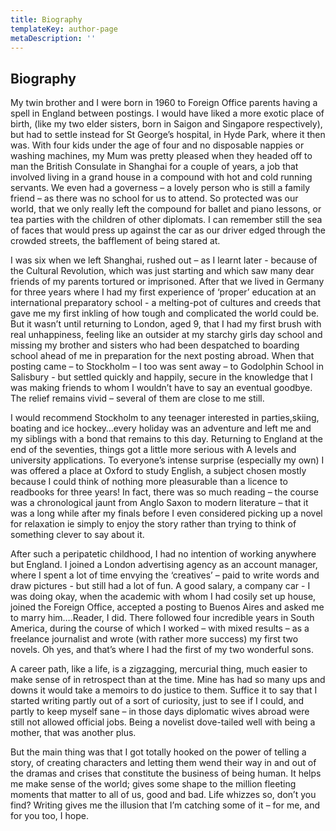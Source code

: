 ```yaml
---
title: Biography
templateKey: author-page
metaDescription: ''
---
```


## Biography

My twin brother and I were born in 1960 to Foreign Office parents having a spell in England between postings. I would have liked a more exotic place of birth, (like my two elder sisters, born in Saigon and Singapore respectively), but had to settle instead for St George’s hospital, in Hyde Park, where it then was. With four kids under the age of four and no disposable nappies or washing machines, my Mum was pretty pleased when they headed off to man the British Consulate in Shanghai for a couple of years, a job that involved living in a grand house in a compound with hot and cold running servants. We even had a governess – a lovely person who is still a family friend – as there was no school for us to attend. So protected was our world, that we only really left the compound for ballet and piano lessons, or tea parties with the children of other diplomats. I can remember still the sea of faces that would press up against the car as our driver edged through the crowded streets, the bafflement of being stared at.

I was six when we left Shanghai, rushed out – as I learnt later - because of the Cultural Revolution, which was just starting and which saw many dear friends of my parents tortured or imprisoned. After that we lived in Germany for three years where I had my first experience of ‘proper’ education at an international preparatory school - a melting-pot of cultures and creeds that gave me my first inkling of how tough and complicated the world could be. But it wasn’t until returning to London, aged 9, that I had my first brush with real unhappiness, feeling like an outsider at my starchy girls day school and missing my brother and sisters who had been despatched to boarding school ahead of me in preparation for the next posting abroad. When that posting came – to Stockholm – I too was sent away – to Godolphin School in Salisbury - but settled quickly and happily, secure in the knowledge that I was making friends to whom I wouldn’t have to say an eventual goodbye. The relief remains vivid – several of them are close to me still.

I would recommend Stockholm to any teenager interested in parties,skiing, boating and ice hockey…every holiday was an adventure and left me and my siblings with a bond that remains to this day. Returning to England at the end of the seventies, things got a little more serious with A levels and university applications. To everyone’s intense surprise (especially my own) I was offered a place at Oxford to study English, a subject chosen mostly because I could think of nothing more pleasurable than a licence to readbooks for three years! In fact, there was so much reading – the course was a chronological jaunt from Anglo Saxon to modern literature – that it was a long while after my finals before I even considered picking up a novel for relaxation ie simply to enjoy the story rather than trying to think of something clever to say about it.

After such a peripatetic childhood, I had no intention of working anywhere but England. I joined a London advertising agency as an account manager, where I spent a lot of time envying the ‘creatives’ – paid to write words and draw pictures - but still had a lot of fun. A good salary, a company car - I was doing okay, when the academic with whom I had cosily set up house, joined the Foreign Office, accepted a posting to Buenos Aires and asked me to marry him….Reader, I did. There followed four incredible years in South America, during the course of which I worked – with mixed results – as a freelance journalist and wrote (with rather more success) my first two novels. Oh yes, and that’s where I had the first of my two wonderful sons.

A career path, like a life, is a zigzagging, mercurial thing, much easier to make sense of in retrospect than at the time. Mine has had so many ups and downs it would take a memoirs to do justice to them. Suffice it to say that I started writing partly out of a sort of curiosity, just to see if I could, and partly to keep myself sane – in those days diplomatic wives abroad were still not allowed official jobs. Being a novelist dove-tailed well with being a mother, that was another plus.

But the main thing was that I got totally hooked on the power of telling a story, of creating characters and letting them wend their way in and out of the dramas and crises that constitute the business of being human. It helps me make sense of the world; gives some shape to the million fleeting moments that matter to all of us, good and bad. Life whizzes so, don’t you find? Writing gives me the illusion that I’m catching some of it – for me, and for you too, I hope.
